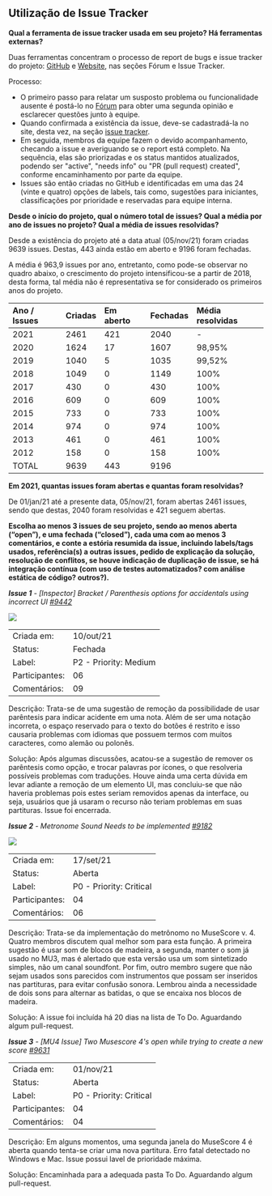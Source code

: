 ## Utilização de Issue Tracker



**Qual a ferramenta de issue tracker usada em seu projeto? Há ferramentas externas?**

Duas ferramentas concentram o processo de report de bugs e issue tracker do projeto: [GitHub](https://github.com/musescore/MuseScore) e [Website](musescore.org), nas seções Fórum e Issue Tracker.

Processo:
- O primeiro passo para relatar um susposto problema ou funcionalidade ausente é postá-lo no [Fórum](https://musescore.org/pt-br/forum) para obter uma segunda opinião e esclarecer questões junto à equipe.
- Quando confirmada a existência da issue, deve-se cadastradá-la no site, desta vez, na seção [issue tracker](https://musescore.org/en/project/issues/musescore). 
- Em seguida, membros da equipe fazem o devido acompanhamento, checando a issue e averiguando se o report está completo. Na sequência, elas são priorizadas e os status mantidos atualizados, podendo ser "active", "needs info" ou "PR (pull request) created", conforme encaminhamento por parte da equipe. 
- Issues são então criadas no GitHub e identificadas em uma das 24 (vinte e quatro) opções de labels, tais como, sugestões para iniciantes, classificações por prioridade e reservadas para equipe interna.


**Desde o início do projeto, qual o número total de issues? Qual a média por ano de issues no projeto? Qual a média de issues resolvidas?**

Desde a existência do projeto até a data atual (05/nov/21) foram criadas 9639 issues. Destas, 443 ainda estão em aberto e 9196 foram fechadas.

A média é 963,9 issues por ano, entretanto, como pode-se observar no quadro abaixo, o crescimento do projeto intensificou-se a partir de 2018, desta forma, tal média não é representativa se for considerado os primeiros anos do projeto.


| Ano / Issues | Criadas | Em aberto | Fechadas | Média resolvidas
| :------------- | :------------- | :------------- | :------------- |:------------- |
| 2021 | 2461 | 421 | 2040 | - |
| 2020 | 1624 |  17 | 1607 | 98,95% |
| 2019 | 1040 |   5 | 1035 | 99,52% |
| 2018 | 1049 |   0 | 1149 | 100% | 
| 2017 |  430 |   0 |  430 | 100% | 
| 2016 |  609 |   0 |  609 | 100% | 
| 2015 |  733 |   0 |  733 | 100% | 
| 2014 |  974 |   0 |  974 | 100% | 
| 2013 |  461 |   0 |  461 | 100% | 
| 2012 |  158 |   0 |  158 | 100% | 
| TOTAL|  9639| 443 |  9196 |



**Em 2021, quantas issues foram abertas e quantas foram resolvidas?**

De 01/jan/21 até a presente data, 05/nov/21, foram abertas 2461 issues, sendo que destas, 2040 foram resolvidas e 421 seguem abertas. 


**Escolha ao menos 3 issues de seu projeto, sendo ao menos aberta (“open”), e uma fechada (“closed”), cada uma com ao menos 3 comentários, e conte a estória resumida da issue, incluindo labels/tags usados, referência(s) a outras issues, pedido de explicação da solução, resolução de conflitos, se houve indicação de duplicação de issue, se há integração contínua (com uso de testes automatizados? com análise estática de código? outros?).**

***Issue 1** - [Inspector] Bracket / Parenthesis options for accidentals using incorrect UI [#9442](https://github.com/musescore/MuseScore/issues/9278)*

![](https://user-images.githubusercontent.com/21022311/136990688-8cb64ce8-c363-4258-8497-4aababf99d40.png)

| | | 
| :------------- | :------------- | 
| Criada em: | 10/out/21 |
| Status: | Fechada |
| Label: | P2 - Priority: Medium |
| Participantes:| 06 |
| Comentários: | 09 |

Descrição: Trata-se de uma sugestão de remoção da possibilidade de usar parêntesis para indicar acidente em uma nota. Além de ser uma notação incorreta, o espaço reservado para o texto do botões é restrito e isso causaria problemas com idiomas que possuem termos com muitos caracteres, como alemão ou polonês.

Solução: Após algumas discussões, acatou-se a sugestão de remover os parêntesis como opção, e trocar palavras por ícones, o que resolveria  possíveis problemas com traduções. 
Houve ainda uma certa dúvida em levar adiante a remoção de um elemento UI, mas concluiu-se que não haveria problemas pois estes seriam removidos apenas da interface, ou seja, usuários que já usaram o recurso não teriam problemas em suas partituras.
Issue foi encerrada.


***Issue 2** - Metronome Sound Needs to be implemented [#9182](https://github.com/musescore/MuseScore/issues/9182)*

![](https://user-images.githubusercontent.com/21022311/133816939-7c03043b-01df-478c-bf9c-d43f8ec1824f.png)

| | | 
| :------------- | :------------- | 
| Criada em: | 17/set/21 |
| Status: | Aberta |
| Label: | P0 - Priority: Critical |
| Participantes:| 04 |
| Comentários: | 06 |


Descrição: Trata-se da implementação do metrônomo no MuseScore v. 4. 
Quatro membros discutem qual melhor som para esta função. A primeira sugestão é usar som de blocos de madeira, a segunda, manter o som já usado no MU3, mas é alertado que esta versão usa um som sintetizado simples, não um canal soundfont. Por fim, outro membro sugere que não sejam usados sons parecidos com instrumentos que possam ser inseridos nas partituras, para evitar confusão sonora. Lembrou ainda a necessidade de dois sons para alternar as batidas, o que se encaixa nos blocos de madeira. 

Solução: A issue foi incluída há 20 dias na lista de To Do. 
Aguardando algum pull-request.

***Issue 3** - [MU4 Issue] Two Musescore 4's open while trying to create a new score [#9631](https://github.com/musescore/MuseScore/issues/9631)*

| | | 
| :------------- | :------------- | 
| Criada em: | 01/nov/21 |
| Status: | Aberta |
| Label: | P0 - Priority: Critical |
| Participantes:| 04 |
| Comentários: | 04 |


Descrição: Em alguns momentos, uma segunda janela do MuseScore 4 é aberta quando tenta-se criar uma nova partitura. Erro fatal detectado no Windows e Mac. Issue possui lavel de prioridade máxima.

Solução: Encaminhada para a adequada pasta To Do. Aguardando algum pull-request.

